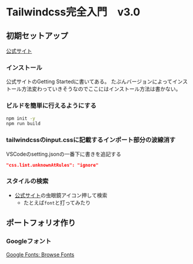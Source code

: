 # Tailwindcss完全入門　v3.0

## 初期セットアップ
[公式サイト](https://tailwindcss.com/)

### インストール

公式サイトのGetting Startedに書いてある。
たぶんバージョンによってインストール方法変わっていきそうなのでここにはインストール方法は書かない。

### ビルドを簡単に行えるようにする

```bash
npm init -y
npm run build
```

### tailwindcssのinput.cssに記載するインポート部分の波線消す
VSCodeのsetting.jsonの一番下に書きを追記する
```json
"css.lint.unknownAtRules": "ignore"
```

### スタイルの検索
- [公式サイト](https://tailwindcss.com/)の虫眼鏡アイコン押して検索
  - たとえば`font`と打ってみたり

## ポートフォリオ作り

### Googleフォント
[Google Fonts: Browse Fonts](https://fonts.google.com/)